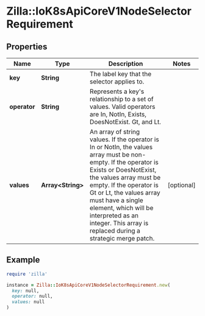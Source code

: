 # Zilla::IoK8sApiCoreV1NodeSelectorRequirement

## Properties

| Name | Type | Description | Notes |
| ---- | ---- | ----------- | ----- |
| **key** | **String** | The label key that the selector applies to. |  |
| **operator** | **String** | Represents a key&#39;s relationship to a set of values. Valid operators are In, NotIn, Exists, DoesNotExist. Gt, and Lt.   |  |
| **values** | **Array&lt;String&gt;** | An array of string values. If the operator is In or NotIn, the values array must be non-empty. If the operator is Exists or DoesNotExist, the values array must be empty. If the operator is Gt or Lt, the values array must have a single element, which will be interpreted as an integer. This array is replaced during a strategic merge patch. | [optional] |

## Example

```ruby
require 'zilla'

instance = Zilla::IoK8sApiCoreV1NodeSelectorRequirement.new(
  key: null,
  operator: null,
  values: null
)
```

